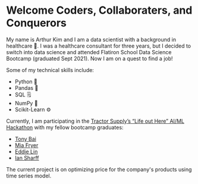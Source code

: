 # Welcome Coders, Collaboraters, and Conquerors

My name is Arthur Kim and I am a data scientist with a background in healthcare 🏥. I was a healthcare consultant for three years, but I decided to switch into data science and attended Flatiron School Data Science Bootcamp (graduated Sept 2021). Now I am on a quest to find a job!

Some of my technical skills include:
* Python 🐍
* Pandas 🐼
* SQL 🗒️
* NumPy 💯
* Scikit-Learn ⚙️

Currently, I am participating in the [Tractor Supply’s “Life out Here” AI/ML Hackathon](https://www.hackerearth.com/challenges/hackathon/tractor-supply-hackathon/) with my fellow bootcamp graduates:
* [Tony Bai](https://github.com/tm4gic)
* [Mia Fryer](https://github.com/miazfryer)
* [Eddie Lin](https://github.com/RedDragonfruit)
* [Ian Sharff](https://github.com/iansharff)

The current project is on optimizing price for the company's products using time series model.
<!--
**arthursjkim/arthursjkim** is a ✨ _special_ ✨ repository because its `README.md` (this file) appears on your GitHub profile.

Here are some ideas to get you started:

- 🔭 I’m currently working on ...
- 🌱 I’m currently learning ...
- 👯 I’m looking to collaborate on ...
- 🤔 I’m looking for help with ...
- 💬 Ask me about ...
- 📫 How to reach me: ...
- 😄 Pronouns: ...
- ⚡ Fun fact: ...
-->
